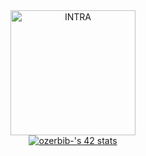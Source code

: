 <div align="center">
<picture>
<source media="(prefers-color-scheme: dark)" srcset="https://user-images.githubusercontent.com/114630189/199824676-5b6523b2-fe41-4990-a415-bf6b88c9c2d0.svg" height="200px">
<source media="(prefers-color-scheme: light)" srcset="https://user-images.githubusercontent.com/114630189/199824808-106f57b2-e29f-4612-98d5-7b9ad719c1b5.svg" height="200px">
<img alt="INTRA" src="https://user-images.githubusercontent.com/114630189/199824676-5b6523b2-fe41-4990-a415-bf6b88c9c2d0.svg" height="200px">
</picture>
<div align="center">
<a href="https://profile.intra.42.fr/users/ozerbib-"><img src="https://badge42.vercel.app/api/v2/cla8zu50100250fkz6khzunx7/stats?cursusId=21&coalitionId=288" alt="ozerbib-'s 42 stats" /></a>
